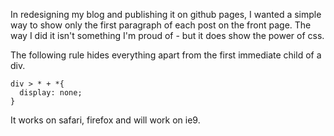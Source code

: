In redesigning my blog and publishing it on github pages, I wanted a simple way to show only the first paragraph of each post on the front page. The way I did it isn't something I'm proud of - but it does show the power of css.

The following rule hides everything apart from the first immediate child of a div.

    div > * + *{
      display: none;
    }
  
It works on safari, firefox and will work on ie9.